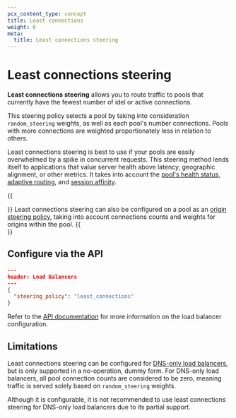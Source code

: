 ```yaml
---
pcx_content_type: concept
title: Least connections
weight: 6
meta:
  title: Least connections steering
---
```


# Least connections steering

**Least connections steering** allows you to route traffic to pools that currently have the fewest number of idel or active connections.

This steering policy selects a pool by taking into consideration `random_steering` weights, as well as each pool's number connections. Pools with more connections are weighted proportionately less in relation to others.

Least connections steering is best to use if your pools are easily overwhelmed by a spike in concurrent requests. This steering method lends itself to applications that value server health above latency, geographic alignment, or other metrics. It takes into account the [pool's health status](/load-balancing/understand-basics/health-details/#how-a-pool-becomes-unhealthy), [adaptive routing](/load-balancing/understand-basics/adaptive-routing/), and [session affinity](/load-balancing/understand-basics/session-affinity/).
  
{{<Aside type="note">}}
Least connections steering can also be configured on a pool as an [origin steering policy](/load-balancing/understand-basics/traffic-steering/origin-level-steering/least-connections-origin/), taking into account connections counts and weights for origins within the pool.
{{</Aside>}}

## Configure via the API

```json
---
header: Load Balancers
---
{
  "steering_policy": "least_connections"
}
```

Refer to the [API documentation](/api/operations/load-balancers-update-load-balancer) for more information on the load balancer configuration.

## Limitations

Least connections steering can be configured for [DNS-only load balancers](/load-balancing/understand-basics/proxy-modes/#dns-only-load-balancing), but is only supported in a no-operation, dummy form. For DNS-only load balancers, all pool connection counts are considered to be zero, meaning traffic is served solely based on `random_steering` weights.

Although it is configurable, it is not recommended to use least connections steering for DNS-only load balancers due to its partial support.